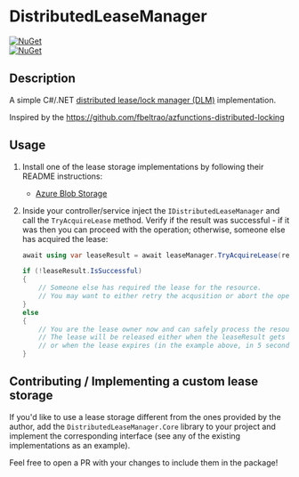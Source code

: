 ﻿# DistributedLeaseManager

[![NuGet](https://img.shields.io/nuget/v/DistributedLeaseManager.Core?label=DistributedLeaseManager.Core)](https://nuget.org/packages/DistributedLeaseManager.Core)\
[![NuGet](https://img.shields.io/nuget/v/DistributedLeaseManager.AzureBlobStorage?label=DistributedLeaseManager.AzureBlobStorage)](https://nuget.org/packages/DistributedLeaseManager.AzureBlobStorage)

## Description

A simple C#/.NET [distributed lease/lock manager (DLM)](https://en.wikipedia.org/wiki/Distributed_lock_manager) implementation.

Inspired by the https://github.com/fbeltrao/azfunctions-distributed-locking

## Usage

1. Install one of the lease storage implementations by following their README instructions:
	* [Azure Blob Storage](./DistributedLeaseManager.AzureBlobStorage)

1. Inside your controller/service inject the `IDistributedLeaseManager` and call the `TryAcquireLease` method. Verify if the result was successful - if it was then you can proceed with the operation; otherwise, someone else has acquired the lease:
    ```csharp
    await using var leaseResult = await leaseManager.TryAcquireLease(resourceId, TimeSpan.FromSeconds(5));

    if (!leaseResult.IsSuccessful)
    {
        // Someone else has required the lease for the resource.
        // You may want to either retry the acqusition or abort the operation.
    }
    else
    {
        // You are the lease owner now and can safely process the resource.
        // The lease will be released either when the leaseResult gets disposed
        // or when the lease expires (in the example above, in 5 seconds)
    }
    ```

## Contributing / Implementing a custom lease storage

If you'd like to use a lease storage different from the ones provided by the author, add the `DistributedLeaseManager.Core` library to your project and implement the corresponding interface (see any of the existing implementations as an example).

Feel free to open a PR with your changes to include them in the package!

